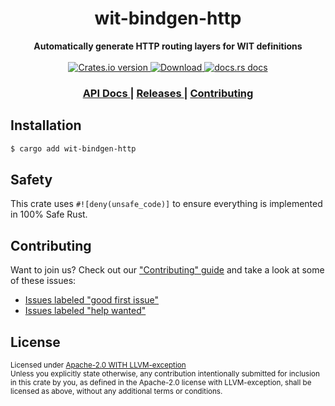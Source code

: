 <h1 align="center">wit-bindgen-http</h1>
<div align="center">
  <strong>
    Automatically generate HTTP routing layers for WIT definitions
  </strong>
</div>

<br />

<div align="center">
  <!-- Crates version -->
  <a href="https://crates.io/crates/wit-bindgen-http">
    <img src="https://img.shields.io/crates/v/wit-bindgen-http.svg?style=flat-square"
    alt="Crates.io version" />
  </a>
  <!-- Downloads -->
  <a href="https://crates.io/crates/wit-bindgen-http">
    <img src="https://img.shields.io/crates/d/wit-bindgen-http.svg?style=flat-square"
      alt="Download" />
  </a>
  <!-- docs.rs docs -->
  <a href="https://docs.rs/wit-bindgen-http">
    <img src="https://img.shields.io/badge/docs-latest-blue.svg?style=flat-square"
      alt="docs.rs docs" />
  </a>
</div>

<div align="center">
  <h3>
    <a href="https://docs.rs/wit-bindgen-http">
      API Docs
    </a>
    <span> | </span>
    <a href="https://github.com/yoshuawuyts/wasm-http-tools/releases">
      Releases
    </a>
    <span> | </span>
    <a href="https://github.com/yoshuawuyts/wasm-http-tools/blob/master.github/CONTRIBUTING.md">
      Contributing
    </a>
  </h3>
</div>

## Installation
```sh
$ cargo add wit-bindgen-http
```

## Safety
This crate uses ``#![deny(unsafe_code)]`` to ensure everything is implemented in
100% Safe Rust.

## Contributing
Want to join us? Check out our ["Contributing" guide][contributing] and take a
look at some of these issues:

- [Issues labeled "good first issue"][good-first-issue]
- [Issues labeled "help wanted"][help-wanted]

[contributing]: https://github.com/yoshuawuyts/wasm-http-tools/blob/master.github/CONTRIBUTING.md
[good-first-issue]: https://github.com/yoshuawuyts/wasm-http-tools/labels/good%20first%20issue
[help-wanted]: https://github.com/yoshuawuyts/wasm-http-tools/labels/help%20wanted

## License

<sup>
Licensed under <a href="LICENSE">Apache-2.0 WITH LLVM-exception</a> 
</sup>

<br/>

<sub>
Unless you explicitly state otherwise, any contribution intentionally submitted
for inclusion in this crate by you, as defined in the Apache-2.0 license with LLVM-exception,
shall be licensed as above, without any additional terms or conditions.
</sub>
